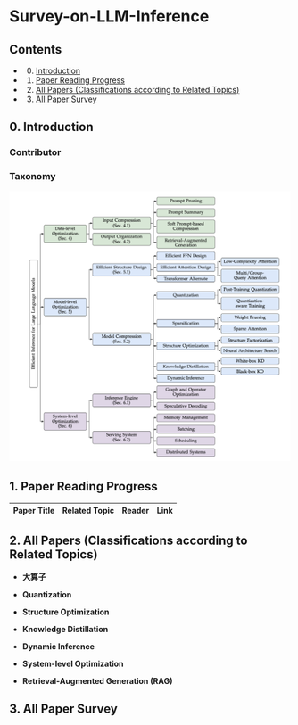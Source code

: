 # Survey-on-LLM-Inference

## Contents

- 0. [Introduction](#0-Introduction) <br />

- 1. [Paper Reading Progress](#1-Paper-Reading-Progress) <br />

- 2. [All Papers (Classifications according to Related Topics)](#2-all-papers-classifications-according-to-related-topics) <br />

- 3. [All Paper Survey](#3-all-paper-survey) <br />


## 0. Introduction

### Contributor

### Taxonomy

![Taxonomy of Efficient LLM Inference](https://github.com/LihaoYin/Survey-on-LLM-Inference/blob/main/Images/Taxonomy.png)

## 1. Paper Reading Progress



| Paper Title | Related Topic | Reader | Link |
| :-------------------------------------------------------------| :-------- | :-------- | :--------|


## 2. All Papers (Classifications according to Related Topics)
- **大算子**

- **Quantization**

- **Structure Optimization**

- **Knowledge Distillation**

- **Dynamic Inference**

- **System-level Optimization**

- **Retrieval-Augmented Generation (RAG)**


## 3. All Paper Survey
